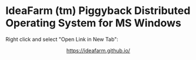 # IdeaFarm (tm) Piggyback Distributed Operating System for MS Windows

Right click and select "Open Link in New Tab": <p><center>https://ideafarm.github.io/</center>